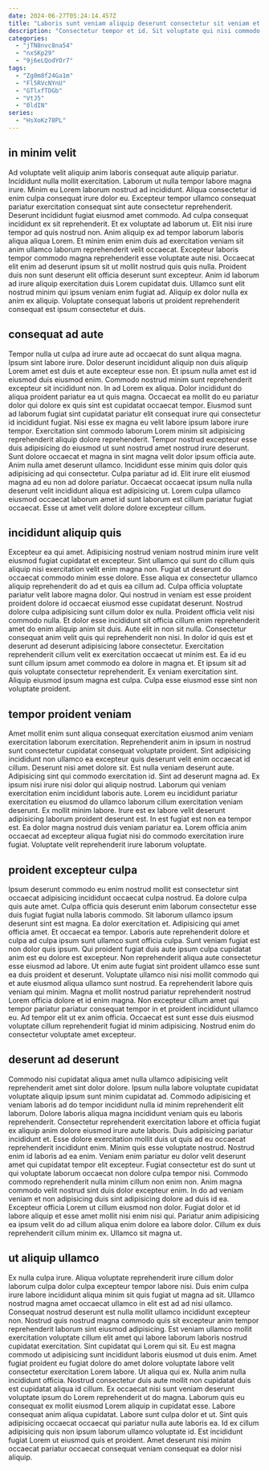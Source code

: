 ```yaml
---
date: 2024-06-27T05:24:14.457Z
title: "Laboris sunt veniam aliquip deserunt consectetur sit veniam et cillum."
description: "Consectetur tempor et id. Sit voluptate qui nisi commodo quis Lorem ut est occaecat nostrud officia proident magna."
categories:
  - "jTN8nvc8na54"
  - "nxSKp29"
  - "9j6eLQodYOr7"
tags:
  - "Zg0m8f24Ga1m"
  - "Fl5RVcNYnU"
  - "GTlxfTDGb"
  - "VtJ5"
  - "0ldIN"
series:
  - "HsXoKz78PL"
---
```



## in minim velit

Ad voluptate velit aliquip anim laboris consequat aute aliquip pariatur. Incididunt nulla mollit exercitation. Laborum ut nulla tempor labore magna irure. Minim eu Lorem laborum nostrud ad incididunt. Aliqua consectetur id enim culpa consequat irure dolor eu. Excepteur tempor ullamco consequat pariatur exercitation consequat sint aute consectetur reprehenderit. Deserunt incididunt fugiat eiusmod amet commodo.
Ad culpa consequat incididunt ex sit reprehenderit. Et ex voluptate ad laborum ut. Elit nisi irure tempor ad quis nostrud non. Anim aliquip ex ad tempor laborum laboris aliqua aliqua Lorem. Et minim enim enim duis ad exercitation veniam sit anim ullamco laborum reprehenderit velit occaecat. Excepteur laboris tempor commodo magna reprehenderit esse voluptate aute nisi. Occaecat elit enim ad deserunt ipsum sit ut mollit nostrud quis quis nulla. Proident duis non sunt deserunt elit officia deserunt sunt excepteur.
Anim id laborum ad irure aliquip exercitation duis Lorem cupidatat duis. Ullamco sunt elit nostrud minim qui ipsum veniam enim fugiat ad. Aliquip ex dolor nulla ex anim ex aliquip. Voluptate consequat laboris ut proident reprehenderit consequat est ipsum consectetur et duis.

## consequat ad aute

Tempor nulla ut culpa ad irure aute ad occaecat do sunt aliqua magna. Ipsum sint labore irure. Dolor deserunt incididunt aliquip non duis aliquip Lorem amet est duis et aute excepteur esse non. Et ipsum nulla amet est id eiusmod duis eiusmod enim. Commodo nostrud minim sunt reprehenderit excepteur sit incididunt non. In ad Lorem ex aliqua.
Dolor incididunt do aliqua proident pariatur ea ut quis magna. Occaecat ea mollit do eu pariatur dolor qui dolore ex quis sint est cupidatat occaecat tempor. Eiusmod sunt ad laborum fugiat sint cupidatat pariatur elit consequat irure qui consectetur id incididunt fugiat. Nisi esse ex magna eu velit labore ipsum labore irure tempor. Exercitation sint commodo laborum Lorem minim sit adipisicing reprehenderit aliquip dolore reprehenderit. Tempor nostrud excepteur esse duis adipisicing do eiusmod ut sunt nostrud amet nostrud irure deserunt. Sunt dolore occaecat et magna in sint magna velit dolor ipsum officia aute.
Anim nulla amet deserunt ullamco. Incididunt esse minim quis dolor quis adipisicing ad qui consectetur. Culpa pariatur ad id. Elit irure elit eiusmod magna ad eu non ad dolore pariatur. Occaecat occaecat ipsum nulla nulla deserunt velit incididunt aliqua est adipisicing ut. Lorem culpa ullamco eiusmod occaecat laborum amet id sunt laborum est cillum pariatur fugiat occaecat. Esse ut amet velit dolore dolore excepteur cillum.

## incididunt aliquip quis

Excepteur ea qui amet. Adipisicing nostrud veniam nostrud minim irure velit eiusmod fugiat cupidatat et excepteur. Sint ullamco qui sunt do cillum quis aliquip nisi exercitation velit enim magna non. Fugiat ut deserunt do occaecat commodo minim esse dolore. Esse aliqua ex consectetur ullamco aliquip reprehenderit do ad et quis ea cillum ad. Culpa officia voluptate pariatur velit labore magna dolor.
Qui nostrud in veniam est esse proident proident dolore id occaecat eiusmod esse cupidatat deserunt. Nostrud dolore culpa adipisicing sunt cillum dolor ex nulla. Proident officia velit nisi commodo nulla. Et dolor esse incididunt sit officia cillum enim reprehenderit amet do enim aliquip anim sit duis. Aute elit in non sit nulla. Consectetur consequat anim velit quis qui reprehenderit non nisi. In dolor id quis est et deserunt ad deserunt adipisicing labore consectetur. Exercitation reprehenderit cillum velit ex exercitation occaecat ut minim est.
Ea id eu sunt cillum ipsum amet commodo ea dolore in magna et. Et ipsum sit ad quis voluptate consectetur reprehenderit. Ex veniam exercitation sint. Aliquip eiusmod ipsum magna est culpa. Culpa esse eiusmod esse sint non voluptate proident.

## tempor proident veniam

Amet mollit enim sunt aliqua consequat exercitation eiusmod anim veniam exercitation laborum exercitation. Reprehenderit anim in ipsum in nostrud sunt consectetur cupidatat consequat voluptate proident. Sint adipisicing incididunt non ullamco ea excepteur quis deserunt velit enim occaecat id cillum. Deserunt nisi amet dolore sit. Est nulla veniam deserunt aute. Adipisicing sint qui commodo exercitation id. Sint ad deserunt magna ad. Ex ipsum nisi irure nisi dolor qui aliquip nostrud.
Laborum qui veniam exercitation enim incididunt laboris aute. Lorem eu incididunt pariatur exercitation eu eiusmod do ullamco laborum cillum exercitation veniam deserunt. Ex mollit minim labore. Irure est ex labore velit deserunt adipisicing laborum proident deserunt est.
In est fugiat est non ea tempor est. Ea dolor magna nostrud duis veniam pariatur ea. Lorem officia anim occaecat ad excepteur aliqua fugiat nisi do commodo exercitation irure fugiat. Voluptate velit reprehenderit irure laborum voluptate.

## proident excepteur culpa

Ipsum deserunt commodo eu enim nostrud mollit est consectetur sint occaecat adipisicing incididunt occaecat culpa nostrud. Ea dolore culpa quis aute amet. Culpa officia quis deserunt enim laborum consectetur esse duis fugiat fugiat nulla laboris commodo. Sit laborum ullamco ipsum deserunt sint est magna. Ea dolor exercitation et. Adipisicing qui amet officia amet. Et occaecat ea tempor. Laboris aute reprehenderit dolore et culpa ad culpa ipsum sunt ullamco sunt officia culpa.
Sunt veniam fugiat est non dolor quis ipsum. Qui proident fugiat duis aute ipsum culpa cupidatat anim est eu dolore est excepteur. Non reprehenderit aliqua aute consectetur esse eiusmod ad labore. Ut enim aute fugiat sint proident ullamco esse sunt ea duis proident et deserunt. Voluptate ullamco nisi nisi mollit commodo qui et aute eiusmod aliqua ullamco sunt nostrud. Ea reprehenderit labore quis veniam qui minim.
Magna et mollit nostrud pariatur reprehenderit nostrud Lorem officia dolore et id enim magna. Non excepteur cillum amet qui tempor pariatur pariatur consequat tempor in et proident incididunt ullamco eu. Ad tempor elit ut ex anim officia. Occaecat est sunt esse duis eiusmod voluptate cillum reprehenderit fugiat id minim adipisicing. Nostrud enim do consectetur voluptate amet excepteur.

## deserunt ad deserunt

Commodo nisi cupidatat aliqua amet nulla ullamco adipisicing velit reprehenderit amet sint dolor dolore. Ipsum nulla labore voluptate cupidatat voluptate aliquip ipsum sunt minim cupidatat ad. Commodo adipisicing et veniam laboris ad do tempor incididunt nulla id minim reprehenderit elit laborum. Dolore laboris aliqua magna incididunt veniam quis eu laboris reprehenderit.
Consectetur reprehenderit exercitation labore et officia fugiat ex aliquip anim dolore eiusmod irure aute laboris. Duis adipisicing pariatur incididunt et. Esse dolore exercitation mollit duis ut quis ad eu occaecat reprehenderit incididunt enim. Minim quis esse voluptate nostrud. Nostrud enim id laboris ad ea enim. Veniam enim pariatur eu dolor velit deserunt amet qui cupidatat tempor elit excepteur. Fugiat consectetur est do sunt ut qui voluptate laborum occaecat non dolore culpa tempor nisi.
Commodo commodo reprehenderit nulla minim cillum non enim non. Anim magna commodo velit nostrud sint duis dolor excepteur enim. In do ad veniam veniam et non adipisicing duis sint adipisicing dolore ad duis id ea. Excepteur officia Lorem ut cillum eiusmod non dolor. Fugiat dolor et id labore aliquip et esse amet mollit nisi enim nisi qui. Pariatur anim adipisicing ea ipsum velit do ad cillum aliqua enim dolore ea labore dolor. Cillum ex duis reprehenderit cillum minim ex. Ullamco sit magna ut.

## ut aliquip ullamco

Ex nulla culpa irure. Aliqua voluptate reprehenderit irure cillum dolor laborum culpa dolor culpa excepteur tempor labore nisi. Duis enim culpa irure labore incididunt aliqua minim sit quis fugiat ut magna ad sit. Ullamco nostrud magna amet occaecat ullamco in elit est ad ad nisi ullamco. Consequat nostrud deserunt est nulla mollit ullamco incididunt excepteur non.
Nostrud quis nostrud magna commodo quis sit excepteur anim tempor reprehenderit laborum sint eiusmod adipisicing. Est veniam ullamco mollit exercitation voluptate cillum elit amet qui labore laborum laboris nostrud cupidatat exercitation. Sint cupidatat qui Lorem qui sit. Eu est magna commodo ut adipisicing sunt incididunt laboris eiusmod ut duis enim. Amet fugiat proident eu fugiat dolore do amet dolore voluptate labore velit consectetur exercitation Lorem labore. Ut aliqua qui ex. Nulla anim nulla incididunt officia. Nostrud consectetur duis aute mollit non cupidatat duis est cupidatat aliqua id cillum.
Ex occaecat nisi sunt veniam deserunt voluptate ipsum do Lorem reprehenderit ut do magna. Laborum quis eu consequat ex mollit eiusmod Lorem aliquip in cupidatat esse. Labore consequat anim aliqua cupidatat. Labore sunt culpa dolor et ut. Sint quis adipisicing occaecat occaecat qui pariatur nulla aute laboris ea. Id ex cillum adipisicing quis non ipsum laborum ullamco voluptate id. Est incididunt fugiat Lorem ut eiusmod quis et proident. Amet deserunt nisi minim occaecat pariatur occaecat consequat veniam consequat ea dolor nisi aliquip.


